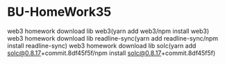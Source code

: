 # BU-HomeWork35
web3 homework download lib web3(yarn add web3/npm install web3) 
web3 homework download lib readline-sync(yarn add readline-sync/npm install readline-sync)
web3 homework download lib solc(yarn add solc@0.8.17+commit.8df45f5f/npm install solc@0.8.17+commit.8df45f5f)